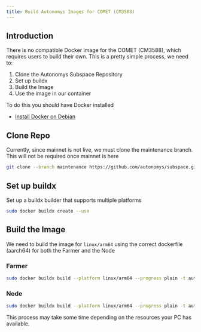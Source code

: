 ```yaml
---
title: Build Autonomys Images for COMET (CM3588)
---
```


## Introduction
There is no compatible Docker image for the COMET (CM3588), which requires users to build their own. This is a pretty simple process, we need to:
1. Clone the Autonomys Subspace Repository
1. Set up buildx
1. Build the Image
1. Use the image in our container

To do this you should have Docker installed
* [Install Docker on Debian](https://hakehardware.github.io/docs/guides/linux/install-docker-debian)

## Clone Repo
Currently, since mainnet is not live, we must clone the maintenance branch. This will not be required once mainnet is here
```bash
git clone --branch maintenance https://github.com/autonomys/subspace.git
```

## Set up buildx
Set up a buildx builder that supports multiple platforms
```bash
sudo docker buildx create --use
```

## Build the Image
We need to build the image for `linux/arm64` using the correct dockerfile (aarch64) for both the Farmer and the Node

### Farmer
```bash
sudo docker buildx build --platform linux/arm64 --progress plain -t autonomys-comet-farmer:maintenance -f Dockerfile-farmer.aarch64 .

```

### Node
```bash
sudo docker buildx build --platform linux/arm64 --progress plain -t autonomys-comet-node:maintenance -f Dockerfile-node.aarch64 .
```
This process may take some time depending on the resources your PC has available. 